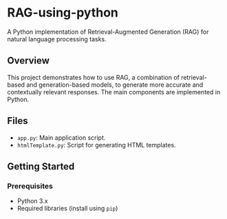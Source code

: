 # RAG-using-python

A Python implementation of Retrieval-Augmented Generation (RAG) for natural language processing tasks.

## Overview

This project demonstrates how to use RAG, a combination of retrieval-based and generation-based models, to generate more accurate and contextually relevant responses. The main components are implemented in Python.

## Files

- `app.py`: Main application script.
- `htmlTemplate.py`: Script for generating HTML templates.

## Getting Started

### Prerequisites

- Python 3.x
- Required libraries (install using `pip`)
